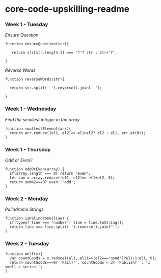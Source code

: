 # core-code-upskilling-readme

### Week 1 - Tuesday

*Ensure Question*

    function ensureQuestion(str){

       return str[str.length-1] === '?'? str : str+'?';

    }

*Reverse Words*

    function reverseWords(str){

      return str.split(' ').reverse().join(' ');

    }
    
### Week 1 - Wednesday

*Find the smallest integer in the array*

    function smallestElement(arr){
      return arr.reduce((el1, el2)=> el1>el2? el2 : el1, arr.at(0));
    }
    
### Week 1 - Thursday

*Odd or Even?*
    
    function oddOrEven(array) {
      if(array.length === 0) return 'even';
      let sum = array.reduce((el1, el2)=> el1+el2, 0);
      return sum%2===0?'even':'odd';
    }

### Week 2 - Monday

*Palindrome Strings*
    
    function isPalindrome(line) {
      if(typeof line === 'number') line = line.toString();
      return line === line.split('').reverse().join('');
    }    

### Week 2 - Tuesday

    function well(x){
      var countGoods = x.reduce((el1, el2)=>(el2==='good')?el1+1:el1, 0);
      return countGoods===0? 'Fail!' : countGoods < 3? 'Publish!' : 'I smell a series!';
    }
